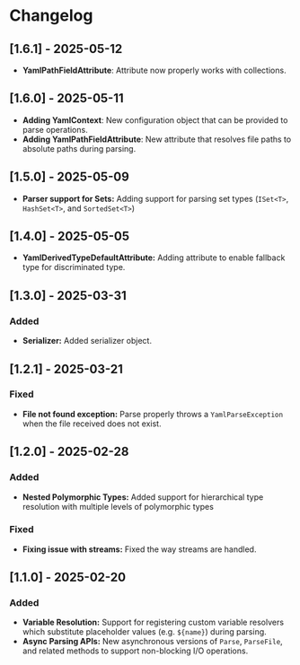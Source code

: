 # Changelog

## [1.6.1] - 2025-05-12
- **YamlPathFieldAttribute**: Attribute now properly works with collections.

## [1.6.0] - 2025-05-11

- **Adding YamlContext**: New configuration object that can be provided to parse operations.
- **Adding YamlPathFieldAttribute**: New attribute that resolves file paths to absolute paths during parsing.

## [1.5.0] - 2025-05-09

- **Parser support for Sets:** Adding support for parsing set types (`ISet<T>`, `HashSet<T>`, and `SortedSet<T>`)

## [1.4.0] - 2025-05-05

- **YamlDerivedTypeDefaultAttribute:** Adding attribute to enable fallback type for discriminated type.

## [1.3.0] - 2025-03-31

### Added

- **Serializer:** Added serializer object.

## [1.2.1] - 2025-03-21

### Fixed

- **File not found exception:** Parse properly throws a `YamlParseException` when the file received does not exist.

## [1.2.0] - 2025-02-28

### Added

- **Nested Polymorphic Types:** Added support for hierarchical type resolution with multiple levels of polymorphic types

### Fixed

- **Fixing issue with streams:** Fixed the way streams are handled.

## [1.1.0] - 2025-02-20

### Added
- **Variable Resolution:** Support for registering custom variable resolvers which substitute placeholder values (e.g. `${name}`) during parsing.
- **Async Parsing APIs:** New asynchronous versions of `Parse`, `ParseFile`, and related methods to support non-blocking I/O operations.
